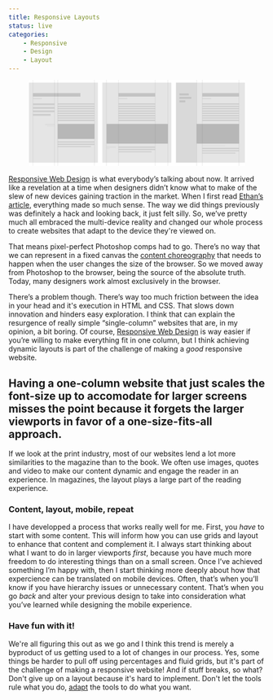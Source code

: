 ```yaml
---
title: Responsive Layouts
status: live
categories:
	- Responsive
	- Design
	- Layout
---
```


<figure>
	<img src="/assets/articles/responsive-layouts/layouts.png" alt="">
</figure>

[Responsive Web Design][responsive-book] is what everybody’s talking about now. It arrived like a revelation at a time when designers didn’t know what to make of the slew of new devices gaining traction in the market. When I first read [Ethan’s article][responsive-article], everything made so much sense. The way we did things previously was definitely a hack and looking back, it just felt silly. So, we’ve pretty much all embraced the multi-device reality and changed our whole process to create websites that adapt to the device they're viewed on.

That means pixel-perfect Photoshop comps had to go. There’s no way that we can represent in a fixed canvas the [content choreography][content-choreo] that needs to happen when the user changes the size of the browser. So we moved away from Photoshop to the browser, being the source of the absolute truth. Today, many designers work almost exclusively in the browser.

<!--more-->

There’s a problem though. There’s way too much friction between the idea in your head and it's execution in HTML and CSS. That slows down innovation and hinders easy exploration. I think that can explain the resurgence of really simple “single-column” websites that are, in my opinion, a bit boring. Of course, [Responsive Web Design][responsive-book] is way easier if you’re willing to make everything fit in one column, but I think achieving dynamic layouts is part of the challenge of making a *good* responsive website.

## Having a one-column website that just scales the font-size up to accomodate for larger screens misses the point because it forgets the larger viewports in favor of a one-size-fits-all approach.

If we look at the print industry, most of our websites lend a lot more similarities to the magazine than to the book. We often use images, quotes and video to make our content dynamic and engage the reader in an experience. In magazines, the layout plays a large part of the reading experience.

### Content, layout, mobile, repeat

I have developped a process that works really well for me. First, you *have* to start with some content. This will inform how you can use grids and layout to enhance that content and complement it. I always start thinking about what I want to do in larger viewports *first*, because you have much more freedom to do interesting things than on a small screen. Once I’ve achieved something I’m happy with, then I start thinking more deeply about how that expercience can be translated on mobile devices. Often, that’s when you’ll know if you have hierarchy issues or unnecessary content. That’s when you go *back* and alter your previous design to take into consideration what you’ve learned while designing the mobile experience.

### Have fun with it!

We're all figuring this out as we go and I think this trend is merely a byproduct of us getting used to a lot of changes in our process. Yes, some things be harder to pull off using percentages and fluid grids, but it's part of the challenge of making a responsive website! And if stuff breaks, so what? Don't give up on a layout because it's hard to implement. Don't let the tools rule what you do, [adapt][adapt] the tools to do what you want.

[responsive-book]: http://www.abookapart.com/products/responsive-web-design
[responsive-article]: http://alistapart.com/article/responsive-web-design
[content-choreo]: http://trentwalton.com/2011/07/14/content-choreography/
[adapt]: http://www.quotationspage.com/quote/692.html